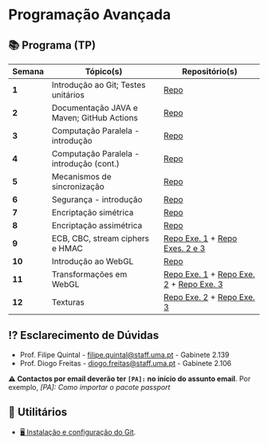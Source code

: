 # Programação Avançada

## 📚 Programa (TP)
| Semana | Tópico(s)                                 | Repositório(s)                                                                                                                                                                                                                              |
| ------ | ----------------------------------------- | ------------------------------------------------------------------------------------------------------------------------------------------------------------------------------------------------------------------------------------------- |
| **1**  | Introdução ao Git; Testes unitários       | [Repo](https://github.com/Programacao-Avancada-2223/flight-management)                                                                                                                                                                      |
| **2**  | Documentação JAVA e Maven; GitHub Actions | [Repo](https://github.com/Programacao-Avancada-2223/banking-account)                                                                                                                                                                        |
| **3**  | Computação Paralela - introdução          | [Repo](https://github.com/Programacao-Avancada-2223/html-stripper)                                                                                                                                                                          |
| **4**  | Computação Paralela - introdução (cont.)  | [Repo](https://github.com/Programacao-Avancada-2223/image-filter)                                                                                                                                                                           |
| **5**  | Mecanismos de sincronização               | [Repo](https://github.com/Programacao-Avancada-2223/web-server)                                                                                                                                                                             |
| **6**  | Segurança - introdução                    | [Repo](https://github.com/Programacao-Avancada-2223/ascii-encryption)                                                                                                                                                                       |
| **7**  | Encriptação simétrica                     | [Repo](https://github.com/Programacao-Avancada-2223/symmetric-encryption)                                                                                                                                                                   |
| **8**  | Encriptação assimétrica                   | [Repo](https://github.com/Programacao-Avancada-2223/asymmetric-encryption)                                                                                                                                                                  |
| **9**  | ECB, CBC, stream ciphers e HMAC           | [Repo Exe. 1](https://github.com/Programacao-Avancada-2223/aes-ecb-cbc) + [Repo Exes. 2 e 3](https://github.com/Programacao-Avancada-2223/stream-ciphers-HMAC)                                                                              |
| **10** | Introdução ao WebGL                       | [Repo](https://github.com/Programacao-Avancada-2223/introduction-webgl)                                                                                                                                                                     |
| **11** | Transformações em WebGL                   | [Repo Exe. 1](https://github.com/Programacao-Avancada-2223/colored-triangle) + [Repo Exe. 2](https://github.com/Programacao-Avancada-2223/rotating-cube) + [Repo Exe. 3](https://github.com/Programacao-Avancada-2223/cube-transformations) |
| **12** | Texturas                                  | [Repo Exe. 2](https://github.com/Programacao-Avancada-2223/textured-rotating-cube) + [Repo Exe. 3](https://github.com/Programacao-Avancada-2223/cube-color-picking)                                                                         |

## ⁉️ Esclarecimento de Dúvidas

- Prof. Filipe Quintal - filipe.quintal@staff.uma.pt - Gabinete 2.139
- Prof. Diogo Freitas - diogo.freitas@staff.uma.pt - Gabinete 2.106

**⚠️ Contactos por email deverão ter `[PA]:` no início do assunto email**. Por exemplo, _[PA]: Como importar o pacote
passport_

## 🧰 Utilitários

<!--- - [⌨️ Convite para o Discord da disciplina](https://discord.gg/4dZKET89EG). -->
<!--- - [✏️ Inscrição no GitHub da disciplina](https://moodle.cee.uma.pt/2223/mod/feedback/view.php?id=41862). -->
- [🖥️ Instalação e configuração do Git](https://moodle.cee.uma.pt/2223/mod/resource/view.php?id=39473).  
